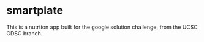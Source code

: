 # smartplate
This is a nutrtion app built for the google solution challenge, from the UCSC GDSC branch. 
